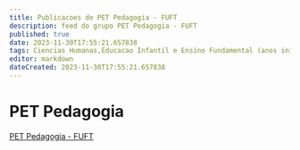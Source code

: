 ```yaml
---
title: Publicacoes de PET Pedagogia - FUFT
description: feed do grupo PET Pedagogia - FUFT
published: true
date: 2023-11-30T17:55:21.657838
tags: Ciencias Humanas,Educacao Infantil e Ensino Fundamental (anos iniciais)- docencia, gestao, politica e legislacao
editor: markdown
dateCreated: 2023-11-30T17:55:21.657838
---
```


# PET Pedagogia
[PET Pedagogia - FUFT](/grupo/174PETPedagogiaFUFT.md)